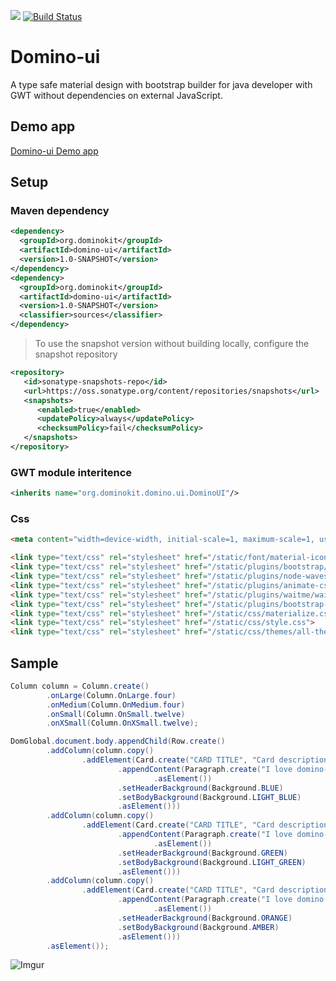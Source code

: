 <a title="Gitter" href="https://gitter.im/domino-gwt/domino-ui"><img src="https://badges.gitter.im/Join%20Chat.svg"></a>
[![Build Status](https://travis-ci.org/DominoKit/domino-ui.svg?branch=master)](https://travis-ci.org/DominoKit/domino-ui)

# Domino-ui

A type safe material design with bootstrap builder for java developer with GWT without dependencies on external JavaScript.

## Demo app

[Domino-ui Demo app](https://vegegoku.github.io/domino-ui/index.html?theme=indigo#home)

## Setup

### Maven dependency

```xml
<dependency>
  <groupId>org.dominokit</groupId>
  <artifactId>domino-ui</artifactId>
  <version>1.0-SNAPSHOT</version>
</dependency>
<dependency>
  <groupId>org.dominokit</groupId>
  <artifactId>domino-ui</artifactId>
  <version>1.0-SNAPSHOT</version>
  <classifier>sources</classifier>
</dependency>
```

> To use the snapshot version without building locally, configure the snapshot repository
```xml
<repository>
   <id>sonatype-snapshots-repo</id>
   <url>https://oss.sonatype.org/content/repositories/snapshots</url>
   <snapshots>
      <enabled>true</enabled>
      <updatePolicy>always</updatePolicy>
      <checksumPolicy>fail</checksumPolicy>
   </snapshots>
</repository>
```

### GWT module interitence
```xml
<inherits name="org.dominokit.domino.ui.DominoUI"/>
```

### Css

```html
<meta content="width=device-width, initial-scale=1, maximum-scale=1, user-scalable=no" name="viewport">

<link type="text/css" rel="stylesheet" href="/static/font/material-icons.css">
<link type="text/css" rel="stylesheet" href="/static/plugins/bootstrap/css/bootstrap.css">
<link type="text/css" rel="stylesheet" href="/static/plugins/node-waves/waves.css">
<link type="text/css" rel="stylesheet" href="/static/plugins/animate-css/animate.css">
<link type="text/css" rel="stylesheet" href="/static/plugins/waitme/waitMe.css">
<link type="text/css" rel="stylesheet" href="/static/plugins/bootstrap-select/css/bootstrap-select.css">
<link type="text/css" rel="stylesheet" href="/static/css/materialize.css">
<link type="text/css" rel="stylesheet" href="/static/css/style.css">
<link type="text/css" rel="stylesheet" href="/static/css/themes/all-themes.css">
```

## Sample

```java
Column column = Column.create()
        .onLarge(Column.OnLarge.four)
        .onMedium(Column.OnMedium.four)
        .onSmall(Column.OnSmall.twelve)
        .onXSmall(Column.OnXSmall.twelve);

DomGlobal.document.body.appendChild(Row.create()
        .addColumn(column.copy()
                .addElement(Card.create("CARD TITLE", "Card description")
                        .appendContent(Paragraph.create("I love domino-ui, domino-ui does not use jquery or js and is typesafe, I love domino-ui, domino-ui does not use jquery or js and is typesafe, I love domino-ui, domino-ui does not use jquery or js and is typesafe")
                                .asElement())
                        .setHeaderBackground(Background.BLUE)
                        .setBodyBackground(Background.LIGHT_BLUE)
                        .asElement()))
        .addColumn(column.copy()
                .addElement(Card.create("CARD TITLE", "Card description")
                        .appendContent(Paragraph.create("I love domino-ui, domino-ui does not use jquery or js and is typesafe, I love domino-ui, domino-ui does not use jquery or js and is typesafe, I love domino-ui, domino-ui does not use jquery or js and is typesafe")
                                .asElement())
                        .setHeaderBackground(Background.GREEN)
                        .setBodyBackground(Background.LIGHT_GREEN)
                        .asElement()))
        .addColumn(column.copy()
                .addElement(Card.create("CARD TITLE", "Card description")
                        .appendContent(Paragraph.create("I love domino-ui, domino-ui does not use jquery or js and is typesafe, I love domino-ui, domino-ui does not use jquery or js and is typesafe, I love domino-ui, domino-ui does not use jquery or js and is typesafe")
                                .asElement())
                        .setHeaderBackground(Background.ORANGE)
                        .setBodyBackground(Background.AMBER)
                        .asElement()))
        .asElement());
```
![Imgur](https://i.imgur.com/xaUJXi9.png)
